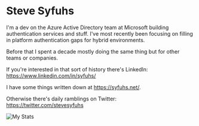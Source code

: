 # Steve Syfuhs

I'm a dev on the Azure Active Directory team at Microsoft building authentication services and stuff. I've most recently been focusing on filling in platform authentication gaps for hybrid environments.

Before that I spent a decade mostly doing the same thing but for other teams or companies.

If you're interested in that sort of history there's LinkedIn: https://www.linkedin.com/in/syfuhs/

I have some things written down at https://syfuhs.net/.

Otherwise there's daily ramblings on Twitter: https://twitter.com/stevesyfuhs

![My Stats](https://github-readme-stats.vercel.app/api?username=stevesyfuhs)
